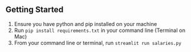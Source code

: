 ## Getting Started

1. Ensure you have python and pip installed on your machine
1. Run `pip install requirements.txt` in your command line (Terminal on Mac)
1. From your command line or terminal, run `streamlit run salaries.py`